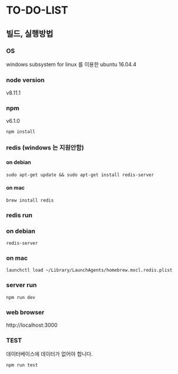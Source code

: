 # TO-DO-LIST

## 빌드, 실행방법

### OS

windows subsystem for linux 를 이용한 ubuntu 16.04.4

### node version

v8.11.1

### npm

v6.1.0

`npm install`

### redis (windows 는 지원안함)

#### on debian

`sudo apt-get update && sudo apt-get install redis-server`

#### on mac

`brew install redis`

### redis run

### on debian

`redis-server`

### on mac

`launchctl load ~/Library/LaunchAgents/homebrew.mxcl.redis.plist`

### server run

`npm run dev`

### web browser

http://localhost:3000

### TEST

데이터베이스에 데이터가 없어야 합니다.

`npm run test`
